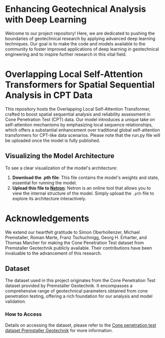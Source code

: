 # Enhancing Geotechnical Analysis with Deep Learning

Welcome to our project repository! Here, we are dedicated to pushing the boundaries of geotechnical research by applying advanced deep learning techniques. Our goal is to make the code and models available to the community to foster improved applications of deep learning in geotechnical engineering and to inspire further research in this vital field.

# Overlapping Local Self-Attention Transformers for Spatial Sequential Analysis in CPT Data

This repository hosts the Overlapping Local Self-Attention Transformer, crafted to boost spatial sequential analysis and reliability assessment in Cone Penetration Test (CPT) data. Our model introduces a unique take on self-attention mechanisms by emphasizing local sequence relationships, which offers a substantial enhancement over traditional global self-attention transformers for CPT-like data scenarios. Please note that the run.py file will be uploaded once the model is fully published.

## Visualizing the Model Architecture
To see a clear visualization of the model's architecture:

1. **Download the .pth file**: This file contains the model's weights and state, essential for running the model.
2. **Upload this file to [Netron](https://netron.app/)**: Netron is an online tool that allows you to view the internal structure of the model. Simply upload the `.pth` file to explore its architecture interactively.

# Acknowledgements

We extend our heartfelt gratitude to Simon Oberhollenzer, Michael Premstaller, Roman Marte, Franz Tschuchnigg, Georg H. Erharter, and Thomas Marcher for making the Cone Penetration Test dataset from Premstaller Geotechnik publicly available. Their contributions have been invaluable to the advancement of this research.

## Dataset

The dataset used in this project originates from the Cone Penetration Test dataset provided by Premstaller Geotechnik. It encompasses a comprehensive range of geotechnical parameters obtained from cone penetration testing, offering a rich foundation for our analysis and model validation.

### How to Access

Details on accessing the dataset, please refer to the [Cone penetration test dataset Premstaller Geotechnik](https://doi.org/10.1016/j.dib.2020.106618) for more information.

